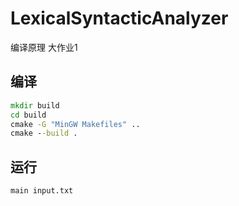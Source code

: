 # LexicalSyntacticAnalyzer

编译原理 大作业1

## 编译

```cmd
mkdir build
cd build
cmake -G "MinGW Makefiles" ..
cmake --build .
```

## 运行

```cmd
main input.txt
```
